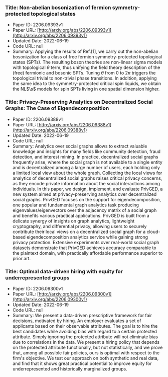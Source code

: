 ### Title: Non-abelian bosonization of fermion symmetry-protected topological states
* Paper ID: 2206.09393v1
* Paper URL: [http://arxiv.org/abs/2206.09393v1](http://arxiv.org/abs/2206.09393v1)
* Updated Date: 2022-06-19
* Code URL: null
* Summary: Applying the results of Ref.[1], we carry out the non-abelian bosonization
for a class of free fermion symmetry-protected topological states (SPTs). The
resulting boson theories are non-linear sigma models with topological $\theta$
term, thus unifying the field theory description of the (free) fermionic and
bosonic SPTs. Tuning $\theta$ from $0$ to $2\pi$ triggers the topological
trivial to non-trivial phase transitions. In addition, applying the same idea
to the symmetry-protected critical spin liquids, we obtain the NL$\s$ models
for spin SPTs living in one spatial dimension higher.

### Title: Privacy-Preserving Analytics on Decentralized Social Graphs: The Case of Eigendecomposition
* Paper ID: 2206.09388v1
* Paper URL: [http://arxiv.org/abs/2206.09388v1](http://arxiv.org/abs/2206.09388v1)
* Updated Date: 2022-06-19
* Code URL: null
* Summary: Analytics over social graphs allows to extract valuable knowledge and
insights for many fields like community detection, fraud detection, and
interest mining. In practice, decentralized social graphs frequently arise,
where the social graph is not available to a single entity and is decentralized
among a large number of users, each holding only a limited local view about the
whole graph. Collecting the local views for analytics of decentralized social
graphs raises critical privacy concerns, as they encode private information
about the social interactions among individuals. In this paper, we design,
implement, and evaluate PrivGED, a new system aimed at privacy-preserving
analytics over decentralized social graphs. PrivGED focuses on the support for
eigendecomposition, one popular and fundamental graph analytics task producing
eigenvalues/eigenvectors over the adjacency matrix of a social graph and
benefits various practical applications. PrivGED is built from a delicate
synergy of insights on graph analytics, lightweight cryptography, and
differential privacy, allowing users to securely contribute their local views
on a decentralized social graph for a cloud-based eigendecomposition analytics
service while gaining strong privacy protection. Extensive experiments over
real-world social graph datasets demonstrate that PrivGED achieves accuracy
comparable to the plaintext domain, with practically affordable performance
superior to prior art.

### Title: Optimal data-driven hiring with equity for underrepresented groups
* Paper ID: 2206.09300v1
* Paper URL: [http://arxiv.org/abs/2206.09300v1](http://arxiv.org/abs/2206.09300v1)
* Updated Date: 2022-06-19
* Code URL: null
* Summary: We present a data-driven prescriptive framework for fair decisions, motivated
by hiring. An employer evaluates a set of applicants based on their observable
attributes. The goal is to hire the best candidates while avoiding bias with
regard to a certain protected attribute. Simply ignoring the protected
attribute will not eliminate bias due to correlations in the data. We present a
hiring policy that depends on the protected attribute functionally, but not
statistically, and we prove that, among all possible fair policies, ours is
optimal with respect to the firm's objective. We test our approach on both
synthetic and real data, and find that it shows great practical potential to
improve equity for underrepresented and historically marginalized groups.

